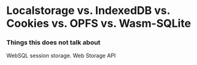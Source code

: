 # Localstorage vs. IndexedDB vs. Cookies vs. OPFS vs. Wasm-SQLite



### Things this does not talk about
WebSQL
session storage.
Web Storage API


